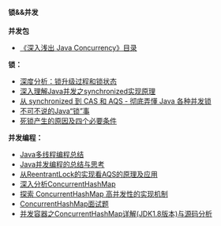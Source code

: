 #### 锁&&并发
**并发包**
- [《深入浅出 Java Concurrency》目录](http://www.blogjava.net/xylz/archive/2010/07/08/325587.html)

**锁：**

- [深度分析：锁升级过程和锁状态](https://segmentfault.com/a/1190000022904663)
- [深入理解Java并发之synchronized实现原理](https://blog.csdn.net/javazejian/article/details/72828483)
- [从 synchronized 到 CAS 和 AQS - 彻底弄懂 Java 各种并发锁](https://juejin.cn/post/6844903759047294983#heading-26)
- [不可不说的Java“锁”事](https://tech.meituan.com/2018/11/15/java-lock.html)
- [死锁产生的原因及四个必要条件](https://zhuanlan.zhihu.com/p/25677118)

**并发编程：**

- [Java多线程编程总结](http://lavasoft.blog.51cto.com/62575/27069)
- [Java并发编程的总结与思考](http://www.jianshu.com/p/053943a425c3#)
- [从ReentrantLock的实现看AQS的原理及应用](https://tech.meituan.com/2019/12/05/aqs-theory-and-apply.html)
- [深入分析ConcurrentHashMap](http://www.infoq.com/cn/articles/ConcurrentHashMap)
- [探索 ConcurrentHashMap 高并发性的实现机制](https://zhuanlan.zhihu.com/p/98977969)
- [ConcurrentHashMap面试题](https://blog.csdn.net/xt199711/article/details/114339022)
- [并发容器之ConcurrentHashMap详解(JDK1.8版本)与源码分析](https://blog.csdn.net/ThinkWon/article/details/102506447)

